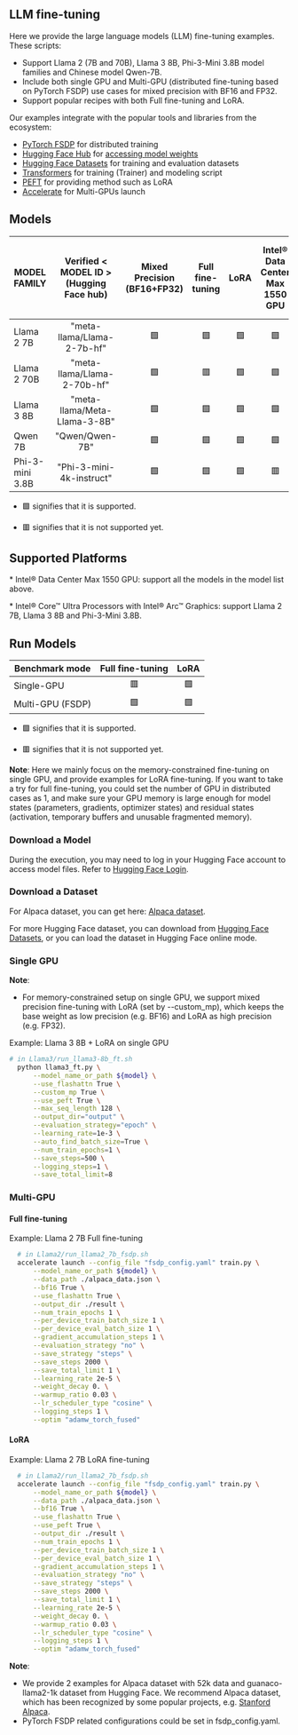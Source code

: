 ## LLM fine-tuning

Here we provide the large language models (LLM) fine-tuning examples. These scripts:

- Support Llama 2 (7B and 70B), Llama 3 8B, Phi-3-Mini 3.8B model families and Chinese model Qwen-7B.
- Include both single GPU and Multi-GPU (distributed fine-tuning based on PyTorch FSDP) use cases for mixed precision with BF16 and FP32.
- Support popular recipes with both Full fine-tuning and LoRA.


Our examples integrate with the popular tools and libraries from the ecosystem:
- [PyTorch FSDP](https://pytorch.org/docs/stable/fsdp.html) for distributed training
- [Hugging Face Hub](https://huggingface.co/docs/hub/en/index) for [accessing model weights](https://huggingface.co/models)
- [Hugging Face Datasets](https://huggingface.co/docs/datasets/index) for training and evaluation datasets
- [Transformers](https://github.com/huggingface/transformers) for training (Trainer) and modeling script
- [PEFT](https://github.com/huggingface/peft) for providing method such as LoRA
- [Accelerate](https://github.com/huggingface/accelerate) for Multi-GPUs launch



## Models

| MODEL FAMILY | Verified < MODEL ID > (Hugging Face hub)| Mixed Precision (BF16+FP32) | Full fine-tuning | LoRA | Intel® Data Center Max 1550 GPU | Intel® Core™ Ultra Processors with Intel® Arc™ Graphics |
|---|:---:|:---:|:---:|:---:|:---:|:---:|
|Llama 2 7B| "meta-llama/Llama-2-7b-hf" | 🟩 | 🟩 | 🟩 | 🟩 | 🟩 |
|Llama 2 70B| "meta-llama/Llama-2-70b-hf" | 🟩 | 🟥 |🟩 | 🟩 | 🟥 |
|Llama 3 8B| "meta-llama/Meta-Llama-3-8B" | 🟩 | 🟩 |🟩 | 🟩 | 🟩 |
|Qwen 7B|"Qwen/Qwen-7B"| 🟩 | 🟩 |🟩 | 🟩| 🟥 |
|Phi-3-mini 3.8B|"Phi-3-mini-4k-instruct"| 🟩 | 🟩 |🟩 | 🟥 | 🟩 |

- 🟩 signifies that it is supported.

- 🟥 signifies that it is not supported yet.


## Supported Platforms

\* Intel® Data Center Max 1550 GPU: support all the models in the model list above.

\* Intel® Core™ Ultra Processors with Intel® Arc™ Graphics: support Llama 2 7B, Llama 3 8B and Phi-3-Mini 3.8B.


## Run Models

| Benchmark mode | Full fine-tuning | LoRA |
|---|:---:|:---:|
|Single-GPU | 🟥 | 🟩 |
|Multi-GPU (FSDP) |  🟩 | 🟩 |

- 🟩 signifies that it is supported.

- 🟥 signifies that it is not supported yet.

**Note**:
Here we mainly focus on the memory-constrained fine-tuning on single GPU, and provide examples for LoRA fine-tuning. If you want to take a try for full fine-tuning, you could set the number of GPU in distributed cases as 1, and make sure your GPU memory is large enough for model states (parameters, gradients, optimizer states) and residual states (activation, temporary buffers and unusable fragmented memory).


### Download a Model
During the execution, you may need to log in your Hugging Face account to access model files. Refer to [Hugging Face Login](https://huggingface.co/docs/huggingface_hub/quick-start#login).

### Download a Dataset
For Alpaca dataset, you can get here: [Alpaca dataset](https://github.com/tatsu-lab/stanford_alpaca/blob/main/alpaca_data.json).

For more Hugging Face dataset, you can download from [Hugging Face Datasets](https://huggingface.co/docs/datasets/index), or you can load the dataset in Hugging Face online mode.


### Single GPU

**Note**:
- For memory-constrained setup on single GPU, we support mixed precision fine-tuning with LoRA (set by --custom_mp), which keeps the base weight as low precision (e.g. BF16) and LoRA as high precision (e.g. FP32).

Example: Llama 3 8B + LoRA on single GPU

```bash
# in Llama3/run_llama3-8b_ft.sh
  python llama3_ft.py \
      --model_name_or_path ${model} \
      --use_flashattn True \
      --custom_mp True \
      --use_peft True \
      --max_seq_length 128 \
      --output_dir="output" \
      --evaluation_strategy="epoch" \
      --learning_rate=1e-3 \
      --auto_find_batch_size=True \
      --num_train_epochs=1 \
      --save_steps=500 \
      --logging_steps=1 \
      --save_total_limit=8
```


### Multi-GPU

#### Full fine-tuning

Example: Llama 2 7B Full fine-tuning

```bash
  # in Llama2/run_llama2_7b_fsdp.sh
  accelerate launch --config_file "fsdp_config.yaml" train.py \
      --model_name_or_path ${model} \
      --data_path ./alpaca_data.json \
      --bf16 True \
      --use_flashattn True \
      --output_dir ./result \
      --num_train_epochs 1 \
      --per_device_train_batch_size 1 \
      --per_device_eval_batch_size 1 \
      --gradient_accumulation_steps 1 \
      --evaluation_strategy "no" \
      --save_strategy "steps" \
      --save_steps 2000 \
      --save_total_limit 1 \
      --learning_rate 2e-5 \
      --weight_decay 0. \
      --warmup_ratio 0.03 \
      --lr_scheduler_type "cosine" \
      --logging_steps 1 \
      --optim "adamw_torch_fused"
```

#### LoRA

Example: Llama 2 7B LoRA fine-tuning

```bash
  # in Llama2/run_llama2_7b_fsdp.sh
  accelerate launch --config_file "fsdp_config.yaml" train.py \
      --model_name_or_path ${model} \
      --data_path ./alpaca_data.json \
      --bf16 True \
      --use_flashattn True \
      --use_peft True \
      --output_dir ./result \
      --num_train_epochs 1 \
      --per_device_train_batch_size 1 \
      --per_device_eval_batch_size 1 \
      --gradient_accumulation_steps 1 \
      --evaluation_strategy "no" \
      --save_strategy "steps" \
      --save_steps 2000 \
      --save_total_limit 1 \
      --learning_rate 2e-5 \
      --weight_decay 0. \
      --warmup_ratio 0.03 \
      --lr_scheduler_type "cosine" \
      --logging_steps 1 \
      --optim "adamw_torch_fused"
```

**Note**:
- We provide 2 examples for Alpaca dataset with 52k data and guanaco-llama2-1k dataset from Hugging Face. We recommend Alpaca dataset, which has been recognized by some popular projects, e.g. [Stanford Alpaca](https://github.com/tatsu-lab/stanford_alpaca).
- PyTorch FSDP related configurations could be set in fsdp_config.yaml.


